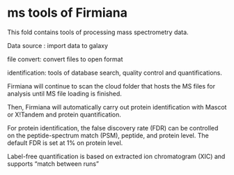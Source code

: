 # ms tools of Firmiana

This fold contains tools of processing mass spectrometry data.

Data source : import data to galaxy

file convert: convert files to open format

identification: tools of database search, quality control and quantifications.

Firmiana will continue to scan the cloud folder that hosts the MS files for analysis until MS file loading is finished. 

Then, Firmiana will automatically carry out protein identification with Mascot or X!Tandem and protein quantification. 

For protein identification, the false discovery rate (FDR) can be controlled on the peptide-spectrum match (PSM), peptide, and protein level. The default FDR is set at 1% on protein level. 

Label-free quantification is based on extracted ion chromatogram (XIC) and supports “match between runs”
